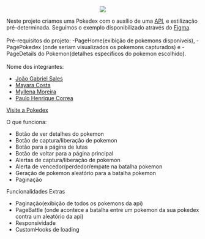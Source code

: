 <p align="center">
  <img  src="https://user-images.githubusercontent.com/102835599/180620763-88ac758b-4d1e-4cfb-9630-8b68cae79e48.png">
</p>





Neste projeto criamos uma Pokedex com o auxílio de uma [API](https://pokeapi.co/), e estilização pré-determinada. Seguimos o exemplo disponibilizado através do [Figma](https://www.figma.com/file/KseyA2Ofghiek2Cy3ZaDre/Wireframe---Pok%C3%A9dex-(Copy)?node-id=2%3A2). 
<br>
<br>Pré-requisitos do projeto:
-PageHome(exibição de pokemons disponíveis),
-PagePokedex (onde seriam visualizados os pokemons capturados) e 
-PageDetails do Pokemon(detalhes específicos do pokemon escolhido).
<br>
<br>Nome dos integrantes: 
- [João Gabriel Sales](https://github.com/GabeSales)
- [Mayara Costa](https://github.com/aonosorah)
- [Myllena Moreira](https://github.com/Myllenam)
- [Paulo Henrique Correa](https://github.com/phcsilva056)

[Visite a Pokedex](https://pokedex-five.surge.sh)

O que funciona:
- Botão de ver detalhes do pokemon
- Botão de captura/liberação de pokemon
- Botão para a página de lutas
- Botão de voltar para a página principal
- Alertas de captura/liberação de pokemon
- Alerta de vencedor/perdedor/empate na batalha pokemon
- Geração de pokemon aleatório para a batalha pokemon
- Paginação


Funcionalidades Extras
- Paginação(exibição de todos os pokemons da api)
- PageBattle (onde acontece a batalha entre um pokemon da sua pokedex contra um aleatório da api)
- Responsividade
- CustomHooks de loading
